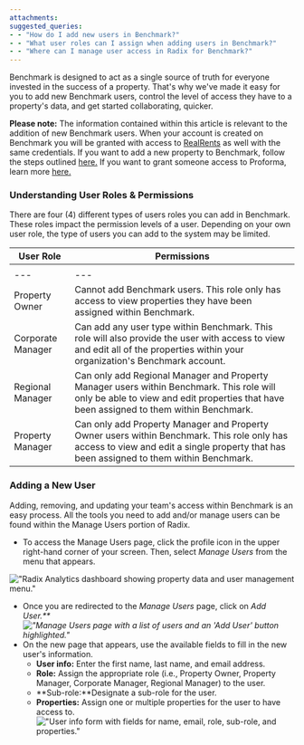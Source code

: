 ```yaml
---
attachments: 
suggested_queries:
- - "How do I add new users in Benchmark?"
- - "What user roles can I assign when adding users in Benchmark?"
- - "Where can I manage user access in Radix for Benchmark?"
---
```

Benchmark is designed to act as a single source of truth for everyone invested in the success of a property. That's why we've made it easy for you to add new Benchmark users, control the level of access they have to a property's data, and get started collaborating, quicker.

**Please note:** The information contained within this article is relevant to the addition of new Benchmark users. When your account is created on Benchmark you will be granted with access to [RealRents](https://help.radix.com/hc/en-us/articles/32826267937933-RealRents) as well with the same credentials. If you want to add a new property to Benchmark, follow the steps outlined [here.](https://help.radix.com/hc/en-us/articles/15701448848269) If you want to grant someone access to Proforma, learn more [here.](https://help.radix.com/hc/en-us/articles/18309785128845)

### Understanding User Roles & Permissions

There are four (4) different types of users roles you can add in Benchmark. These roles impact the permission levels of a user. Depending on your own user role, the type of users you can add to the system may be limited.

| User Role | Permissions |
| --- | --- |
|  |  |
| --- | --- |
| Property Owner | Cannot add Benchmark users. This role only has access to view properties they have been assigned within Benchmark. |
| Corporate Manager | Can add any user type within Benchmark. This role will also provide the user with access to view and edit all of the properties within your organization's Benchmark account. |
| Regional Manager | Can only add Regional Manager and Property Manager users within Benchmark. This role will only be able to view and edit properties that have been assigned to them within Benchmark. |
| Property Manager | Can only add Property Manager and Property Owner users within Benchmark. This role only has access to view and edit a single property that has been assigned to them within Benchmark. |

### Adding a New User

Adding, removing, and updating your team's access within Benchmark is an easy process. All the tools you need to add and/or manage users can be found within the Manage Users portion of Radix.

* To access the Manage Users page, click the profile icon in the upper right-hand corner of your screen. Then, select *Manage Users* from the menu that appears.

!["Radix Analytics dashboard showing property data and user management menu."](attachments/32947982094221.png)

* Once you are redirected to the *Manage Users* page, click on *Add User.**!["Manage Users page with a list of users and an 'Add User' button highlighted."](attachments/28871565797261.png)*
* On the new page that appears, use the available fields to fill in the new user's information.
  + **User info:** Enter the first name, last name, and email address.
  + **Role:** Assign the appropriate role (i.e., Property Owner, Property Manager, Corporate Manager, Regional Manager) to the user.
  + **Sub-role:**Designate a sub-role for the user.
  + **Properties:** Assign one or multiple properties for the user to have access to.!["User info form with fields for name, email, role, sub-role, and properties."](attachments/28917473658253.png)